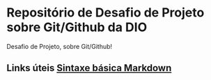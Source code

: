# Repositório de Desafio de Projeto sobre Git/Github da DIO
Desafio de Projeto, sobre Git/Github!

## Links úteis [Sintaxe básica Markdown](https://www.markdownguide.org/basic-syntax/)
